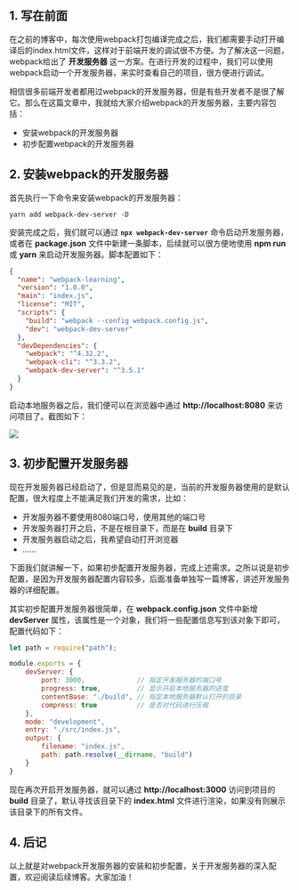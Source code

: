 ## 1. 写在前面

在之前的博客中，每次使用webpack打包编译完成之后，我们都需要手动打开编译后的index.html文件，这样对于前端开发的调试很不方便。为了解决这一问题，webpack给出了 **开发服务器** 这一方案。在进行开发的过程中，我们可以使用webpack启动一个开发服务器，来实时查看自己的项目，很方便进行调试。

相信很多前端开发者都用过webpack的开发服务器，但是有些开发者不是很了解它。那么在这篇文章中，我就给大家介绍webpack的开发服务器，主要内容包括：

- 安装webpack的开发服务器
- 初步配置webpack的开发服务器

## 2. 安装webpack的开发服务器

首先执行一下命令来安装webpack的开发服务器：

```shell
yarn add webpack-dev-server -D
```

安装完成之后，我们就可以通过 **`npx webpack-dev-server`** 命令启动开发服务器，或者在 **package.json** 文件中新建一条脚本，后续就可以很方便地使用 **npm run** 或 **yarn** 来启动开发服务器。脚本配置如下：

```json
{
  "name": "webpack-learning",
  "version": "1.0.0",
  "main": "index.js",
  "license": "MIT",
  "scripts": {
    "build": "webpack --config webpack.config.js",
    "dev": "webpack-dev-server"
  },
  "devDependencies": {
    "webpack": "^4.32.2",
    "webpack-cli": "^3.3.2",
    "webpack-dev-server": "^3.5.1"
  }
}
```

启动本地服务器之后，我们便可以在浏览器中通过 **http://localhost:8080**  来访问项目了。截图如下：

![](C:\Users\ADMINI~1\AppData\Local\Temp\1559444523323.png)

## 3. 初步配置开发服务器

现在开发服务器已经启动了，但是显而易见的是，当前的开发服务器使用的是默认配置，很大程度上不能满足我们开发的需求，比如：

- 开发服务器不要使用8080端口号，使用其他的端口号
- 开发服务器打开之后，不是在根目录下，而是在 **build** 目录下
- 开发服务器启动之后，我希望自动打开浏览器
- ......

下面我们就讲解一下，如果初步配置开发服务器，完成上述需求。之所以说是初步配置，是因为开发服务器配置内容较多，后面准备单独写一篇博客，讲述开发服务器的详细配置。

其实初步配置开发服务器很简单，在 **webpack.config.json** 文件中新增 **devServer** 属性，该属性是一个对象，我们将一些配置信息写到该对象下即可，配置代码如下：

```js
let path = require("path");

module.exports = {
    devServer: {
        port: 3000,      		// 指定开发服务器的端口号
        progress: true, 		// 显示开启本地服务器的进度
        contentBase: "./build", // 指定本地服务器默认打开的目录
        compress: true      	// 是否对代码进行压缩
    },
    mode: "development",    
    entry: "./src/index.js",    
    output: {       
        filename: "index.js",   
        path: path.resolve(__dirname, "build")  
    }
}
```

现在再次开启开发服务器，就可以通过 **http://localhost:3000** 访问到项目的 **build** 目录了，默认寻找该目录下的 **index.html** 文件进行渲染，如果没有则展示该目录下的所有文件。

## 4. 后记

以上就是对webpack开发服务器的安装和初步配置，关于开发服务器的深入配置，欢迎阅读后续博客。大家加油！















